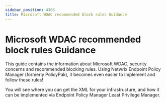 ```yaml
---
sidebar_position: 4303
title: Microsoft WDAC recommended block rules Guidance
---
```


# Microsoft WDAC recommended block rules Guidance

This guide contains the information about Microsoft WDAC, security concerns and recommended blocking rules. Using Netwrix Endpoint Policy Manager (formerly PolicyPak), it becomes even easier to implement and follow these rules!

You will see where you can get the XML for your infrastructure, and how it can be implemented via Endpoint Policy Manager Least Privilege Manager.